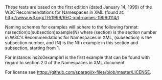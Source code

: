 These tests are based on the first edition (dated January 14, 1999) of the W3C Recommendations for Namespaces in XML (found at: http://www.w3.org/TR/1999/REC-xml-names-19990114/)

Naming schemes for examples will adhere to the following format: ns(section)o(subsection)example(N) 
where (section) is the section number in W3C's Recommendations for Namespaces in XML, (subsection) is the subsection number, and (N) is the Nth example in this section and subsection, starting from 1.

For instance: ns2o0example1 is the first example that can be found with regard to section 2.0 of the Namespaces in XML document.

For license see https://github.com/sparagi/x-files/blob/master/LICENSE.
